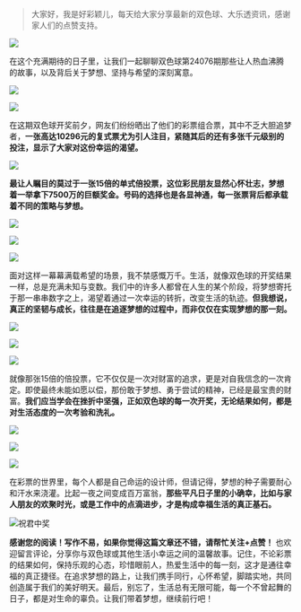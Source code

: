 > 大家好，我是好彩颖儿，每天给大家分享最新的双色球、大乐透资讯，感谢家人们的点赞支持。

![](https://cdn.jsdelivr.net/gh/wangwenjie1314/PicCDN/2024-6-20/1718847632947-image.png)

在这个充满期待的日子里，让我们一起聊聊双色球第24076期那些让人热血沸腾的故事，以及背后关于梦想、坚持与希望的深刻寓意。

![](https://cdn.jsdelivr.net/gh/wangwenjie1314/PicCDN/2024-7-4/1720063073059-image.png)


![](https://cdn.jsdelivr.net/gh/wangwenjie1314/PicCDN/2024-7-4/1720063086785-image.png)


在这期双色球开奖前夕，网友们纷纷晒出了他们的彩票组合票，其中不乏大胆追梦者，**一张高达10296元的复式票尤为引人注目，紧随其后的还有多张千元级别的投注，显示了大家对这份幸运的渴望。**


![](https://cdn.jsdelivr.net/gh/wangwenjie1314/PicCDN/2024-7-4/1720063079117-image.png)


**最让人瞩目的莫过于一张15倍的单式倍投票，这位彩民朋友显然心怀壮志，梦想着一举拿下7500万的巨额奖金。号码的选择也是各显神通，每一张票背后都承载着不同的策略与梦想。**



![](https://cdn.jsdelivr.net/gh/wangwenjie1314/PicCDN/2024-7-4/1720063093750-image.png)


![](https://cdn.jsdelivr.net/gh/wangwenjie1314/PicCDN/2024-7-4/1720063102922-image.png)


![](https://cdn.jsdelivr.net/gh/wangwenjie1314/PicCDN/2024-7-4/1720063133517-image.png)



面对这样一幕幕满载希望的场景，我不禁感慨万千。生活，就像双色球的开奖结果一样，总是充满未知与变数。我们中的许多人都曾在人生的某个阶段，将梦想寄托于那一串串数字之上，渴望着通过一次幸运的转折，改变生活的轨迹。**但我想说，真正的坚韧与成长，往往是在追逐梦想的过程中，而非仅仅在实现梦想的那一刻。**


![](https://cdn.jsdelivr.net/gh/wangwenjie1314/PicCDN/2024-7-4/1720063108791-image.png)


![](https://cdn.jsdelivr.net/gh/wangwenjie1314/PicCDN/2024-7-4/1720063127651-image.png)


![](https://cdn.jsdelivr.net/gh/wangwenjie1314/PicCDN/2024-7-4/1720063141785-image.png)



就像那张15倍的倍投票，它不仅仅是一次对财富的追求，更是对自我信念的一次肯定。即使最终未能如愿以偿，那份敢于梦想、勇于尝试的精神，已经是最宝贵的财富。**我们应当学会在挫折中坚强，正如双色球的每一次开奖，无论结果如何，都是对生活态度的一次考验和洗礼。**


![](https://cdn.jsdelivr.net/gh/wangwenjie1314/PicCDN/2024-7-4/1720063115285-image.png)

![](https://cdn.jsdelivr.net/gh/wangwenjie1314/PicCDN/2024-7-4/1720063122000-image.png)


![](https://cdn.jsdelivr.net/gh/wangwenjie1314/PicCDN/2024-7-4/1720063148690-image.png)



在彩票的世界里，每个人都是自己命运的设计师，但请记得，梦想的种子需要耐心和汗水来浇灌。比起一夜之间变成百万富翁，**那些平凡日子里的小确幸，比如与家人朋友的欢聚时光，或是工作中的点滴进步，才是构成幸福生活的真正基石。**


![祝君中奖](https://cdn.jsdelivr.net/gh/wangwenjie1314/PicCDN/2024-7-4/1720063158201-image.png)



**感谢您的阅读！写作不易，如果你觉得这篇文章还不错，请帮忙关注+点赞！** 也欢迎留言评论，分享你与双色球或其他生活小幸运之间的温馨故事。记住，不论彩票的结果如何，保持乐观的心态，珍惜眼前人，热爱生活中的每一刻，这才是通往幸福的真正捷径。在追求梦想的路上，让我们携手同行，心怀希望，脚踏实地，共同创造属于我们的美好明天。最后，别忘了，生活总有无限可能，每一个不曾起舞的日子，都是对生命的辜负。让我们带着梦想，继续前行吧！